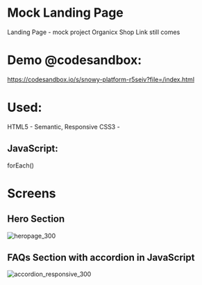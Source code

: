 # Mock Landing Page
Landing Page - mock project Organicx
Shop Link still comes

# Demo @codesandbox: 
https://codesandbox.io/s/snowy-platform-r5seiv?file=/index.html

# Used:
HTML5 - Semantic, Responsive
CSS3 - 
## JavaScript:
forEach()

# Screens
## Hero Section
![heropage_300](https://user-images.githubusercontent.com/74539406/176113427-b09b7761-c97f-4900-929d-879c26d3cd10.jpg)

## FAQs Section with accordion in JavaScript
![accordion_responsive_300](https://user-images.githubusercontent.com/74539406/176113444-577ce44f-d8f1-4c6b-8295-3d24ba63fa01.jpg)

